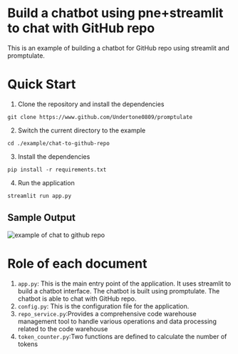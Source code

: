 # Build a chatbot using pne+streamlit to chat with GitHub repo 
This is an example of building a chatbot for GitHub repo using streamlit and promptulate.

# Quick Start

1. Clone the repository and install the dependencies

```shell
git clone https://www.github.com/Undertone0809/promptulate
```

2. Switch the current directory to the example

```shell
cd ./example/chat-to-github-repo
```

3. Install the dependencies

```shell
pip install -r requirements.txt
```

4. Run the application

```shell
streamlit run app.py
```
## Sample Output
![example of chat to github repo](./img/example-of-chat-to-githubrepo.png)

# Role of each document 
1. `app.py`: This is the main entry point of the application. It uses streamlit to build a chatbot interface. The chatbot is built using promptulate. The chatbot is able to chat with GitHub repo.
2. `config.py`: This is the configuration file for the application.
3. `repo_service.py`:Provides a comprehensive code warehouse management tool to handle various operations and data processing related to the code warehouse 
4. `token_counter.py`:Two functions are defined to calculate the number of tokens 